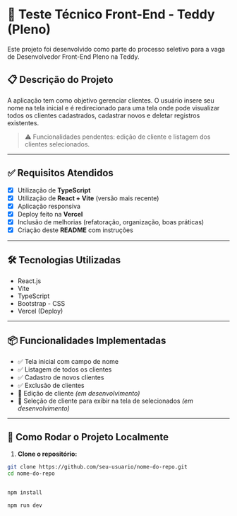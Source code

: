 # 🧪 Teste Técnico Front-End - Teddy (Pleno)

Este projeto foi desenvolvido como parte do processo seletivo para a vaga de Desenvolvedor Front-End Pleno na Teddy.

## 📋 Descrição do Projeto

A aplicação tem como objetivo gerenciar clientes. O usuário insere seu nome na tela inicial e é redirecionado para uma tela onde pode visualizar todos os clientes cadastrados, cadastrar novos e deletar registros existentes.

> ⚠️ Funcionalidades pendentes: edição de cliente e listagem dos clientes selecionados.

---

## ✅ Requisitos Atendidos

- [x] Utilização de **TypeScript**
- [x] Utilização de **React + Vite** (versão mais recente)
- [x] Aplicação responsiva
- [x] Deploy feito na **Vercel**
- [x] Inclusão de melhorias (refatoração, organização, boas práticas)
- [x] Criação deste **README** com instruções

---

## 🛠️ Tecnologias Utilizadas

- React.js
- Vite
- TypeScript
- Bootstrap - CSS
- Vercel (Deploy)

---

## 📦 Funcionalidades Implementadas

- ✅ Tela inicial com campo de nome
- ✅ Listagem de todos os clientes
- ✅ Cadastro de novos clientes
- ✅ Exclusão de clientes
- 🚧 Edição de cliente *(em desenvolvimento)*
- 🚧 Seleção de cliente para exibir na tela de selecionados *(em desenvolvimento)*

---

## 🚀 Como Rodar o Projeto Localmente

1. **Clone o repositório:**

```bash
git clone https://github.com/seu-usuario/nome-do-repo.git
cd nome-do-repo


npm install

npm run dev


